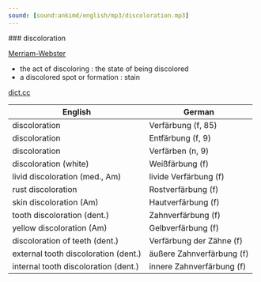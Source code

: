 ```yaml
---
sound: [sound:ankimd/english/mp3/discoloration.mp3]
---
```


\### discoloration

[Merriam-Webster](https://www.merriam-webster.com/dictionary/discoloration)

- the act of discoloring : the state of being discolored
- a discolored spot or formation : stain

[dict.cc](https://www.dict.cc/discoloration)

| English        | German       |
| -------------- | ------------ |
| discoloration | Verfärbung (f, 85) |
| discoloration | Entfärbung (f, 9) |
| discoloration | Verfärben (n, 9) |
| discoloration (white) | Weißfärbung (f) |
| livid discoloration (med., Am) | livide Verfärbung (f) |
| rust discoloration | Rostverfärbung (f) |
| skin discoloration (Am) | Hautverfärbung (f) |
| tooth discoloration (dent.) | Zahnverfärbung (f) |
| yellow discoloration (Am) | Gelbverfärbung (f) |
| discoloration of teeth (dent.) | Verfärbung der Zähne (f) |
| external tooth discoloration (dent.) | äußere Zahnverfärbung (f) |
| internal tooth discoloration (dent.) | innere Zahnverfärbung (f) |
